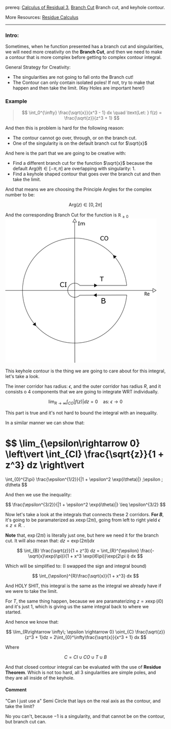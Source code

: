 prereq: [Calculus of Residual 3](Calculus%20of%20Residual%203.md), [Branch Cut](Branch%20Cut.md)
Branch cut, and keyhole contour. 

More Resources: [Residue Calculus](https://www-thphys.physics.ox.ac.uk/people/FrancescoHautmann/ComplexVariable/s1_12_sl9.pdf)

---

### Intro: 
Sometimes, when he function presented has a branch cut and singularities, we will need more creativity on the **Branch Cut**, and then we need to make a contour that is more complex before getting to complex contour integral.  

General Strategy for Creativity: 

* The singularities are not going to fall onto the Branch cut!
* The Contour can only contain isolated poles! If not, try to make that happen and then take the limit. (Key Holes are important here!)

### Example

> $$
> \int_0^{\infty} \frac{\sqrt{x}}{x^3 - 1} dx \quad \text{Let: } f(z) = \frac{\sqrt{z}}{z^3 + 1}
> $$

And then this is problem is hard for the following reason: 

* The contour cannot go over, through, or on the branch cut. 
* One of the singularity is on the default branch cut for $\sqrt{x}$

And here is the part that we are going to be creative with: 

* Find a different branch cut for the function $\sqrt{x}$ because the default $\text{Arg}(\theta) \in [-\pi, \pi]$ are overlapping with singularity: 1. 
* Find a keyhole shaped contour that goes over the branch cut and then take the limit. 

And that means we are choosing the Principle Angles for the complex number to be: 

$$
\text{Arg}(z) \in [0, 2\pi]
$$

And the corresponding Branch Cut for the function is $\mathbb{R}_{\geq 0}$ 
 ![keyhole](../../Assets/keyhole.png)

This keyhole contour is the thing we are going to care about for this integral, let's take a look. 

The inner corridor has radius: $\epsilon$, and the outer corridor has radius $R$, and it consists o 4 components that we are going to integrate WRT individually. 

$$
\lim_{R\rightarrow \infty}\int_{CO} |f(z)| dz = 0 \quad \text{as: }
\epsilon \rightarrow 0
$$



This part is true and it's not hard to bound the integral with an inequality. 

In a similar manner we can show that: 

$$
\lim_{\epsilon\rightarrow 0} 
\left\vert 
\int_{CI} \frac{\sqrt{z}}{1 + z^3} dz
\right\vert
=
\int_{0}^{2\pi} 
\frac{\epsilon^{1/2}}{|1 + \epsilon^2 \exp(i\theta)|} \;\epsilon \; d\theta
$$

And then we use the inequality: 

$$
\frac{\epsilon^{3/2}}{|1 + \epsilon^2 \exp(i\theta)|} \leq \epsilon^{3/2}
$$

Now let's take a look at the integrals that connects these 2 corridors. **For $B$**, it's going to be paramaterized as $x\exp(2\pi i)$, going from left to right yield $\epsilon \leq z \leq R$. . 

**Note** that, $\exp(2\pi i)$ is literally just one, but here we need it for the branch cut. It will also mean that: $dz = \exp(2\pi i)dx$

$$
\int_{B} \frac{\sqrt{z}}{1 + z^3} dz =
\int_{R}^{\epsilon} \frac{-\sqrt{x}\exp(i\pi)}{1 + x^3 \exp(i6\pi)}\exp(2\pi i) dx
$$

Which will be simplified to: (I swapped the sign and integral bound)

$$
\int_{\epsilon}^{R}\frac{\sqrt{x}}{1 + x^3} dx
$$

And HOLY SHIT, this integral is the same as the integral we already have if we were to take the limit. 

For $T$, the same thing happen, because we are paramaterizing $z = x\exp(i 0)$ and it's just 1, which is giving us the same integral back to where we started. 

And hence we know that: 


$$
\lim_{R\rightarrow \infty\; \epsilon \rightarrow 0}
\oint_{C} 
\frac{\sqrt{z}}{z^3 + 1}dz = 2\int_{0}^\infty\frac{\sqrt{x}}{x^3 + 1} dx
$$

Where

$$
C = CI\cup CO\cup T\cup B
$$

And that closed contour integral can be evaluated with the use of **Residue Theorem**. Which is not too hard, all 3 singularities are simple poles, and they are all inside of the keyhole. 


#### Comment
"Can I just use a" Semi Circle that lays on the real axis as the contour, and take the limit? 

No you can't, because $-1$ is a singularity, and that cannot be on the contour, but branch cut can. 




